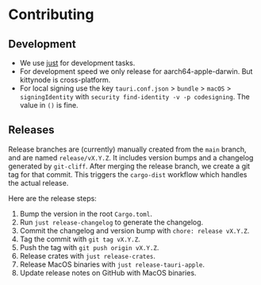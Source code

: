 # Contributing

## Development

- We use [just](https://github.com/casey/just) for development tasks.
- For development speed we only release for aarch64-apple-darwin. But kittynode is cross-platform.
- For local signing use the key `tauri.conf.json` > `bundle` > `macOS` > `signingIdentity` with `security find-identity -v -p codesigning`. The value in `()` is fine.

## Releases

Release branches are (currently) manually created from the `main` branch, and are named `release/vX.Y.Z`. It includes version bumps and a changelog generated by `git-cliff`. After merging the release branch, we create a git tag for that commit. This triggers the `cargo-dist` workflow which handles the actual release.

Here are the release steps:

1. Bump the version in the root `Cargo.toml`.
2. Run `just release-changelog` to generate the changelog.
3. Commit the changelog and version bump with `chore: release vX.Y.Z`.
4. Tag the commit with `git tag vX.Y.Z`.
5. Push the tag with `git push origin vX.Y.Z`.
6. Release crates with `just release-crates`.
7. Release MacOS binaries with `just release-tauri-apple`.
8. Update release notes on GitHub with MacOS binaries.
